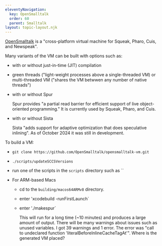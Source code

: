 ```yaml
---
eleventyNavigation:
  key: OpenSmalltalk
  order: 60
  parent: Smalltalk
layout: topic-layout.njk
---
```


<a href="https://opensmalltalk.org" target="_blank">OpenSmalltalk</a>
is a "cross-platform virtual machine for Squeak, Pharo, Cuis, and Newspeak".

Many variants of the VM can be built with options such as:

- with or without just-in-time (JIT) compilation

- green threads ("light-weight processes above a single-threaded VM) or
  multi-threaded VM ("shares the VM betwwen any number of native threads")

- with or without Spur

  Spur provides "a partial read barrier for efficient support of
  live object-oriented programming."
  It is currently used by Squeak, Pharo, and Cuis.

- with or without Sista

  Sista "adds support for adaptive optimization that does speculative inlining".
  As of October 2024 it was still in development.

To build a VM:

- `git clone https://github.com/OpenSmalltalk/opensmalltalk-vm.git`
- `./scripts/updateSCCSVersions`
- run one of the scripts in the `scripts` directory such as
  ``
- For ARM-based Macs

  - cd to the `building/macos64ARMv8` directory.
  - enter 'xcodebuild -runFirstLaunch`
  - enter './makespur`

    This will run for a long time (~10 minutes) and produces a large amount of output.
    There will be many warnings about issues such as unused variables.
    I got 39 warnings and 1 error.
    The error was "call to undeclared function 'literalBeforeInlineCacheTagAt'".
    Where is the generated VM placed?
